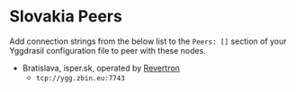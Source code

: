 # Slovakia Peers

Add connection strings from the below list to the `Peers: []` section of your
Yggdrasil configuration file to peer with these nodes.

* Bratislava, isper.sk, operated by [Revertron](https://github.com/Revertron)
  * `tcp://ygg.zbin.eu:7743`
